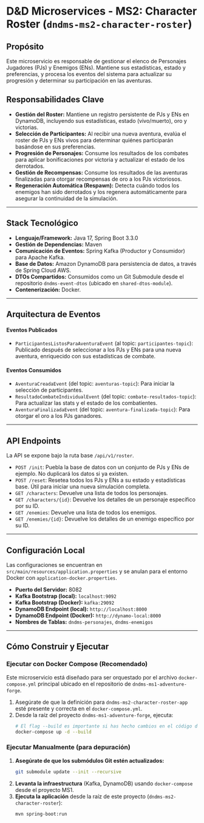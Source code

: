 # D&D Microservices - MS2: Character Roster (`dndms-ms2-character-roster`)

## Propósito
Este microservicio es responsable de gestionar el elenco de Personajes Jugadores (PJs) y Enemigos (ENs). Mantiene sus estadísticas, estado y preferencias, y procesa los eventos del sistema para actualizar su progresión y determinar su participación en las aventuras.

## Responsabilidades Clave
* **Gestión del Roster:** Mantiene un registro persistente de PJs y ENs en DynamoDB, incluyendo sus estadísticas, estado (vivo/muerto), oro y victorias.
* **Selección de Participantes:** Al recibir una nueva aventura, evalúa el roster de PJs y ENs vivos para determinar quiénes participarán basándose en sus preferencias.
* **Progresión de Personajes:** Consume los resultados de los combates para aplicar bonificaciones por victoria y actualizar el estado de los derrotados.
* **Gestión de Recompensas:** Consume los resultados de las aventuras finalizadas para otorgar recompensas de oro a los PJs victoriosos.
* **Regeneración Automática (Respawn):** Detecta cuándo todos los enemigos han sido derrotados y los regenera automáticamente para asegurar la continuidad de la simulación.

---
## Stack Tecnológico
* **Lenguaje/Framework:** Java 17, Spring Boot 3.3.0
* **Gestión de Dependencias:** Maven
* **Comunicación de Eventos:** Spring Kafka (Productor y Consumidor) para Apache Kafka.
* **Base de Datos:** Amazon DynamoDB para persistencia de datos, a través de Spring Cloud AWS.
* **DTOs Compartidos:** Consumidos como un Git Submodule desde el repositorio `dndms-event-dtos` (ubicado en `shared-dtos-module`).
* **Contenerización:** Docker.

---
## Arquitectura de Eventos

#### Eventos Publicados
* `ParticipantesListosParaAventuraEvent` (al topic: `participantes-topic`): Publicado después de seleccionar a los PJs y ENs para una nueva aventura, enriquecido con sus estadísticas de combate.

#### Eventos Consumidos
* `AventuraCreadaEvent` (del topic: `aventuras-topic`): Para iniciar la selección de participantes.
* `ResultadoCombateIndividualEvent` (del topic: `combate-resultados-topic`): Para actualizar las stats y el estado de los combatientes.
* `AventuraFinalizadaEvent` (del topic: `aventura-finalizada-topic`): Para otorgar el oro a los PJs ganadores.

---
## API Endpoints
La API se expone bajo la ruta base `/api/v1/roster`.

* `POST /init`: Puebla la base de datos con un conjunto de PJs y ENs de ejemplo. No duplicará los datos si ya existen.
* `POST /reset`: Resetea todos los PJs y ENs a su estado y estadísticas base. Útil para iniciar una nueva simulación completa.
* `GET /characters`: Devuelve una lista de todos los personajes.
* `GET /characters/{id}`: Devuelve los detalles de un personaje específico por su ID.
* `GET /enemies`: Devuelve una lista de todos los enemigos.
* `GET /enemies/{id}`: Devuelve los detalles de un enemigo específico por su ID.

---
## Configuración Local
Las configuraciones se encuentran en `src/main/resources/application.properties` y se anulan para el entorno Docker con `application-docker.properties`.

* **Puerto del Servidor:** 8082
* **Kafka Bootstrap (local):** `localhost:9092`
* **Kafka Bootstrap (Docker):** `kafka:29092`
* **DynamoDB Endpoint (local):** `http://localhost:8000`
* **DynamoDB Endpoint (Docker):** `http://dynamo-local:8000`
* **Nombres de Tablas:** `dndms-personajes`, `dndms-enemigos`

---
## Cómo Construir y Ejecutar

### Ejecutar con Docker Compose (Recomendado)
Este microservicio está diseñado para ser orquestado por el archivo `docker-compose.yml` principal ubicado en el repositorio de `dndms-ms1-adventure-forge`.

1.  Asegúrate de que la definición para `dndms-ms2-character-roster-app` esté presente y correcta en el `docker-compose.yml`.
2.  Desde la raíz del proyecto `dndms-ms1-adventure-forge`, ejecuta:
    ```bash
    # El flag --build es importante si has hecho cambios en el código de MS2
    docker-compose up -d --build
    ```

### Ejecutar Manualmente (para depuración)
1.  **Asegúrate de que los submódulos Git estén actualizados:**
    ```bash
    git submodule update --init --recursive
    ```
2.  **Levanta la infraestructura** (Kafka, DynamoDB) usando `docker-compose` desde el proyecto MS1.
3.  **Ejecuta la aplicación** desde la raíz de este proyecto (`dndms-ms2-character-roster`):
    ```bash
    mvn spring-boot:run
    ```
